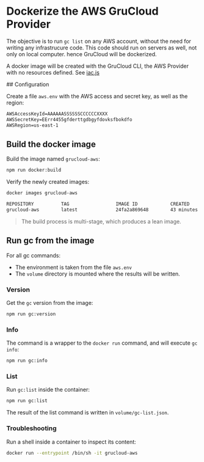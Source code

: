 # Dockerize the AWS GruCloud Provider

The objective is to run `gc list` on any AWS account, without the need for writing any infrastrucure code. This code should run on servers as well, not only on local computer. hence GruCloud will be dockerized.

A docker image will be created with the GruCloud CLI, the AWS Provider with no resources defined. See [iac.js](./iac.js)

## Configuration

Create a file `aws.env` with the AWS access and secret key, as well as the region:

```txt
AWSAccessKeyId=AAAAAASSSSSSCCCCCCXXXX
AWSSecretKey=EErr4455gfderttgdbgyfdovksfbokdfo
AWSRegion=us-east-1
```

## Build the docker image

Build the image named `grucloud-aws`:

```sh
npm run docker:build
```

Verify the newly created images:

```sh
docker images grucloud-aws
```

```txt
REPOSITORY          TAG                 IMAGE ID            CREATED             SIZE
grucloud-aws        latest              24fa2a869648        43 minutes ago      227MB
```

> The build process is multi-stage, which produces a lean image.

## Run gc from the image

For all gc commands:

- The environment is taken from the file `aws.env`
- The `volume` directory is mounted where the results will be written.

### Version

Get the `gc` version from the image:

```sh
npm run gc:version
```

### Info

The command is a wrapper to the `docker run` command, and will execute `gc info`:

```sh
npm run gc:info
```

### List

Run `gc:list` inside the container:

```sh
npm run gc:list
```

The result of the list command is written in `volume/gc-list.json`.

### Troubleshooting

Run a shell inside a container to inspect its content:

```sh
docker run --entrypoint /bin/sh -it grucloud-aws
```
